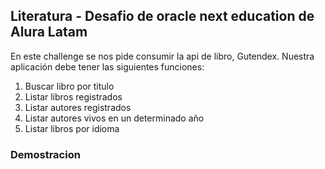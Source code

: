 ## Literatura - Desafio de oracle next education de Alura Latam 
En este challenge se nos pide consumir la api de libro, Gutendex. Nuestra aplicación debe tener las siguientes funciones:
1.	Buscar libro por titulo
2.	Listar libros registrados
3.	Listar autores registrados
4.	Listar autores vivos en un determinado año
5.	Listar libros por idioma

### Demostracion 
